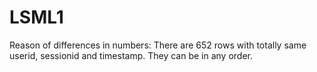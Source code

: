 # LSML1
Reason of differences in numbers:
There are 652 rows with totally same userid, sessionid and timestamp. They can be in any order.
